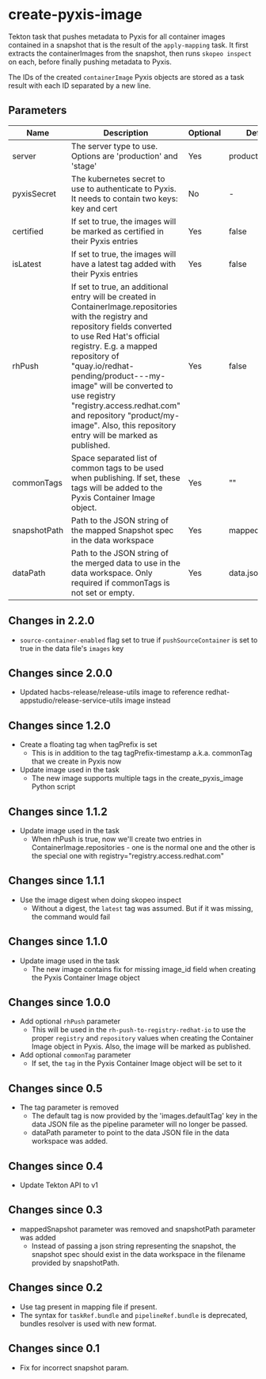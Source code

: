 # create-pyxis-image

Tekton task that pushes metadata to Pyxis for all container images contained in a snapshot that is the
result of the `apply-mapping` task. It first extracts the containerImages from the snapshot, then runs
`skopeo inspect` on each, before finally pushing metadata to Pyxis.

The IDs of the created `containerImage` Pyxis objects are stored as a task result with each ID separated
by a new line.

## Parameters

| Name | Description | Optional | Default value |
|------|-------------|----------|---------------|
| server | The server type to use. Options are 'production' and 'stage' | Yes | production |
| pyxisSecret | The kubernetes secret to use to authenticate to Pyxis. It needs to contain two keys: key and cert | No | - |
| certified | If set to true, the images will be marked as certified in their Pyxis entries | Yes | false |
| isLatest | If set to true, the images will have a latest tag added with their Pyxis entries | Yes | false |
| rhPush | If set to true, an additional entry will be created in ContainerImage.repositories with the registry and repository fields converted to use Red Hat's official registry. E.g. a mapped repository of "quay.io/redhat-pending/product---my-image" will be converted to use registry "registry.access.redhat.com" and repository "product/my-image". Also, this repository entry will be marked as published. | Yes | false |
| commonTags | Space separated list of common tags to be used when publishing. If set, these tags will be added to the Pyxis Container Image object. | Yes | "" |
| snapshotPath | Path to the JSON string of the mapped Snapshot spec in the data workspace | Yes | mapped_snapshot.json |
| dataPath | Path to the JSON string of the merged data to use in the data workspace. Only required if commonTags is not set or empty. | Yes | data.json |

## Changes in 2.2.0
* `source-container-enabled` flag set to true if `pushSourceContainer` is set to true in the data file's `images` key

## Changes since 2.0.0
* Updated hacbs-release/release-utils image to reference redhat-appstudio/release-service-utils image instead

## Changes since 1.2.0
* Create a floating tag when tagPrefix is set
  * This is in addition to the tag tagPrefix-timestamp a.k.a. commonTag that we create in Pyxis now
* Update image used in the task
  * The new image supports multiple tags in the create_pyxis_image Python script

## Changes since 1.1.2
* Update image used in the task
  * When rhPush is true, now we'll create two entries in ContainerImage.repositories - one is the normal one and the other
    is the special one with registry="registry.access.redhat.com"

## Changes since 1.1.1
* Use the image digest when doing skopeo inspect
  * Without a digest, the `latest` tag was assumed. But if it was missing, the command would fail

## Changes since 1.1.0
* Update image used in the task
  * The new image contains fix for missing image_id field when creating the Pyxis Container Image object

## Changes since 1.0.0
* Add optional `rhPush` parameter
  * This will be used in the `rh-push-to-registry-redhat-io` to use the proper `registry` and `repository` values when
    creating the Container Image object in Pyxis. Also, the image will be marked as published.
* Add optional `commonTag` parameter
  * If set, the `tag` in the Pyxis Container Image object will be set to it


## Changes since 0.5
* The tag parameter is removed
  * The default tag is now provided by the 'images.defaultTag' key in the data JSON file as the pipeline parameter will
    no longer be passed.
  * dataPath parameter to point to the data JSON file in the data workspace was added.

## Changes since 0.4
* Update Tekton API to v1

## Changes since 0.3
* mappedSnapshot parameter was removed and snapshotPath parameter was added
  * Instead of passing a json string representing the snapshot, the snapshot spec should exist in the data workspace
    in the filename provided by snapshotPath.

## Changes since 0.2

* Use tag present in mapping file if present.
* The syntax for `taskRef.bundle` and `pipelineRef.bundle` is deprecated,
  bundles resolver is used with new format.

## Changes since 0.1

* Fix for incorrect snapshot param.
